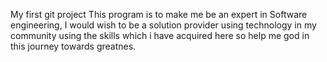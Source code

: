My first git project
This program is to make me be an expert in Software engineering, 
I would wish to be a solution provider using technology in my community using the skills which i have acquired here
so help me god in this journey towards greatnes.

